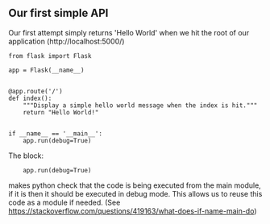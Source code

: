 ## Our first simple API

Our first attempt simply returns 'Hello World' when we hit the root of our application  (http://localhost:5000/)

```
from flask import Flask

app = Flask(__name__)


@app.route('/')
def index():
    """Display a simple hello world message when the index is hit."""
    return "Hello World!"


if __name__ == '__main__':
    app.run(debug=True)
```


The block:

```if __name__ == '__main__':
    app.run(debug=True)
```

makes python check that the code is being executed from the main module, if it is then it should be executed in debug mode.  This allows us to reuse this code as a module if needed.
(See https://stackoverflow.com/questions/419163/what-does-if-name-main-do)
